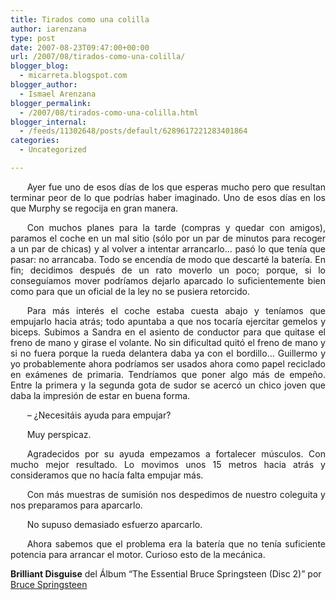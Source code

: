 ```yaml
---
title: Tirados como una colilla
author: iarenzana
type: post
date: 2007-08-23T09:47:00+00:00
url: /2007/08/tirados-como-una-colilla/
blogger_blog:
  - micarreta.blogspot.com
blogger_author:
  - Ismael Arenzana
blogger_permalink:
  - /2007/08/tirados-como-una-colilla.html
blogger_internal:
  - /feeds/11302648/posts/default/6289617221283401864
categories:
  - Uncategorized

---
```

<p style="text-align:justify;text-indent:20pt;">
  Ayer fue uno de esos días de los que esperas mucho pero que resultan terminar peor de lo que podrías haber imaginado. Uno de esos días en los que Murphy se regocija en gran manera.
</p>

<p style="text-align:justify;text-indent:20pt;">
  Con muchos planes para la tarde (compras y quedar con amigos), paramos el coche en un mal sitio (sólo por un par de minutos para recoger a un par de chicas) y al volver a intentar arrancarlo&#8230; pasó lo que tenía que pasar: no arrancaba. Todo se encendía de modo que descarté la batería. En fin; decidimos después de un rato moverlo un poco; porque, si lo conseguíamos mover podríamos dejarlo aparcado lo suficientemente bien como para que un oficial de la ley no se pusiera retorcido.
</p>

<p style="text-align:justify;text-indent:20pt;">
  Para más interés el coche estaba cuesta abajo y teníamos que empujarlo hacia atrás; todo apuntaba a que nos tocaría ejercitar gemelos y biceps. Subimos a Sandra en el asiento de conductor para que quitase el freno de mano y girase el volante. No sin dificultad quitó el freno de mano y si no fuera porque la rueda delantera daba ya con el bordillo&#8230; Guillermo y yo probablemente ahora podríamos ser usados ahora como papel reciclado en exámenes de primaria. Tendríamos que poner algo más de empeño. Entre la primera y la segunda gota de sudor se acercó un chico joven que daba la impresión de estar en buena forma.
</p>

<p style="text-align:justify;text-indent:20pt;">
  &#8211; ¿Necesitáis ayuda para empujar?
</p>

<p style="text-align:justify;text-indent:20pt;">
  Muy perspicaz.
</p>

<p style="text-align:justify;text-indent:20pt;">
  Agradecidos por su ayuda empezamos a fortalecer músculos. Con mucho mejor resultado. Lo movimos unos 15 metros hacia atrás y consideramos que no hacía falta empujar más.
</p>

<p style="text-align:justify;text-indent:20pt;">
  Con más muestras de sumisión nos despedimos de nuestro coleguita y nos preparamos para aparcarlo.
</p>

<p style="text-align:justify;text-indent:20pt;">
  No supuso demasiado esfuerzo aparcarlo.
</p>

<p style="text-align:justify;text-indent:20pt;">
  Ahora sabemos que el problema era la batería que no tenía suficiente potencia para arrancar el motor. Curioso esto de la mecánica.
</p>

<p style="text-align:justify;text-indent:20pt;">
  <p>
    <strong>Brilliant Disguise</strong> del Álbum &#8220;The Essential Bruce Springsteen (Disc 2)&#8221; por <a href="http://www.google.com/search?q=%22Bruce%20Springsteen%22">Bruce Springsteen</a>
  </p>